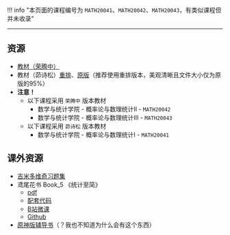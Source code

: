 !!! info "本页面的课程编号为 `MATH20041`、`MATH20042`、`MATH20043`，有类似课程但并未收录"

---

## 资源  
- [教材（荣腾中）](https://lz.qaiu.top/parser?url=https://cqu-openlib.lanzout.com/irASw1wms8da)  
- 教材（茆诗松）[重排](https://lz.qaiu.top/parser?url=https://cqu-openlib.lanzout.com/isMsu1wms69e)、[原版](https://lz.qaiu.top/parser?url=https://cqu-openlib.lanzout.com/izYhO1wms62h)（推荐使用重排版本，美观清晰且文件大小仅为原版的95%）  
- **注意！**  
    - 以下课程采用 `荣腾中` 版本教材  
        - 数学与统计学院 - 概率论与数理统计Ⅱ - `MATH20042`  
        - 数学与统计学院 - 概率论与数理统计Ⅲ - `MATH20043`  
    - 以下课程采用 `茆诗松` 版本教材  
        - 数学与统计学院 - 概率论与数理统计Ⅰ - `MATH20041`  

## 课外资源
- [吉米多维奇习题集](https://lz.qaiu.top/parser?url=https://cqu-openlib.lanzout.com/iPCqg1x4g0af)
- 鸢尾花书 Book_5 《统计至简》  
    - [pdf](https://lz.qaiu.top/parser?url=https://cqu-openlib.lanzout.com/ikOLT1wmsaqf)  
    - [配套代码](https://lz.qaiu.top/parser?url=https://cqu-openlib.lanzout.com/i4dXE1wms8kh)  
    - [B站微课](https://space.bilibili.com/513194466)  
    - [Github](https://github.com/Visualize-ML/Book5_Essentials-of-Probability-and-Statistics)  
- [原神版辅导书](https://lz.qaiu.top/parser?url=https://cqu-openlib.lanzout.com/i8CWD1wmrs9a)（？我也不知道为什么会有这个东西）  